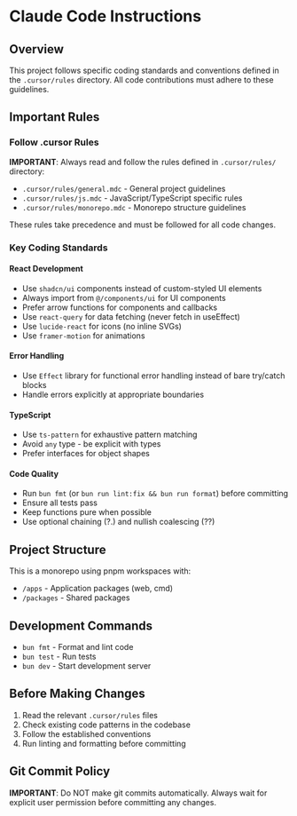 # Claude Code Instructions

## Overview
This project follows specific coding standards and conventions defined in the `.cursor/rules` directory. All code contributions must adhere to these guidelines.

## Important Rules

### Follow .cursor Rules
**IMPORTANT**: Always read and follow the rules defined in `.cursor/rules/` directory:
- `.cursor/rules/general.mdc` - General project guidelines
- `.cursor/rules/js.mdc` - JavaScript/TypeScript specific rules
- `.cursor/rules/monorepo.mdc` - Monorepo structure guidelines

These rules take precedence and must be followed for all code changes.

### Key Coding Standards

#### React Development
- Use `shadcn/ui` components instead of custom-styled UI elements
- Always import from `@/components/ui` for UI components
- Prefer arrow functions for components and callbacks
- Use `react-query` for data fetching (never fetch in useEffect)
- Use `lucide-react` for icons (no inline SVGs)
- Use `framer-motion` for animations

#### Error Handling
- Use `Effect` library for functional error handling instead of bare try/catch blocks
- Handle errors explicitly at appropriate boundaries

#### TypeScript
- Use `ts-pattern` for exhaustive pattern matching
- Avoid `any` type - be explicit with types
- Prefer interfaces for object shapes

#### Code Quality
- Run `bun fmt` (or `bun run lint:fix && bun run format`) before committing
- Ensure all tests pass
- Keep functions pure when possible
- Use optional chaining (?.) and nullish coalescing (??)

## Project Structure
This is a monorepo using pnpm workspaces with:
- `/apps` - Application packages (web, cmd)
- `/packages` - Shared packages

## Development Commands
- `bun fmt` - Format and lint code
- `bun test` - Run tests
- `bun dev` - Start development server

## Before Making Changes
1. Read the relevant `.cursor/rules` files
2. Check existing code patterns in the codebase
3. Follow the established conventions
4. Run linting and formatting before committing

## Git Commit Policy
**IMPORTANT**: Do NOT make git commits automatically. Always wait for explicit user permission before committing any changes.